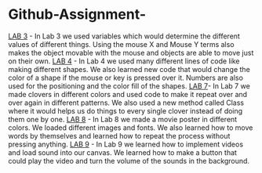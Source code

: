 # Github-Assignment-
[LAB 3](https://github.com/Sope617/Github-Assignment-/blob/gh-pages/s24magd150lab03_Xiong/sketch.js) - In Lab 3 we used variables which would determine the different values of different things. Using the mouse X and Mouse Y terms also makes the object movable with the mouse and objects are able to move just on their own. 
[LAB 4](https://github.com/Sope617/Github-Assignment-/blob/gh-pages/s24magd150lab04_Xiong/sketch.js) - In Lab 4 we used many different lines of code like making different shapes. We also learned new code that would change the color of a shape if the mouse or key is pressed over it. Numbers are also used for the positioning and the color fill of the shapes. 
[LAB 7](https://github.com/Sope617/Github-Assignment-/blob/gh-pages/s24magd150lab07_Xiong/sketch.js)- In Lab 7 we made clovers in different colors and used code to make it repeat over and over again in different patterns. We also used a new method called Class where it would helps us do things to every single clover instead of doing them one by one. 
[LAB 8](https://github.com/Sope617/Github-Assignment-/blob/gh-pages/s24magd150_lab08_Xiong/sketch.js) - In Lab 8 we made a movie poster in different colors. We loaded different images and fonts. We also learned how to move words by themselves and learned how to repeat the process without pressing anything. 
[LAB 9](https://github.com/Sope617/Github-Assignment-/blob/gh-pages/s24magd150lab09_Xiong%20(1)/s24magd150lab09_Xiong/sketch.js) - In Lab 9 we learned how to implement videos and load sound into our canvas. We learned how to make a button that could play the video and turn the volume of the sounds in the background. 
